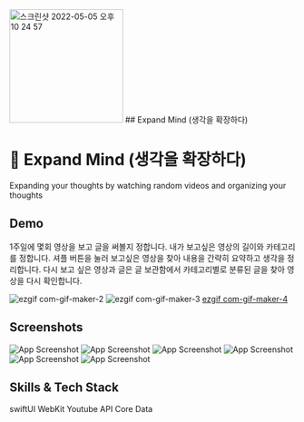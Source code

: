<img width="200" alt="스크린샷 2022-05-05 오후 10 24 57" src="https://user-images.githubusercontent.com/26588989/169693947-b9ed02b8-5cb1-4a88-ac8c-be2859bd831f.png"> 
## Expand Mind (생각을 확장하다)


# :iphone: Expand Mind (생각을 확장하다)

Expanding your thoughts by watching random videos and organizing your thoughts


## Demo
1주일에 몇회 영상을 보고 글을 써볼지 정합니다.
내가 보고싶은 영상의 길이와 카테고리를 정합니다.
셔플 버튼을 눌러 보고싶은 영상을 찾아 내용을 간략히 요약하고 생각을 정리합니다.
다시 보고 싶은 영상과 글은 글 보관함에서 카테고리별로 분류된 글을 찾아 영상을 다시 확인합니다.

![ezgif com-gif-maker-2](https://user-images.githubusercontent.com/26588989/169694691-610733af-aafa-40f9-b31b-ffa5a7048675.gif)
![ezgif com-gif-maker-3](https://user-images.githubusercontent.com/26588989/169694694-41331da8-8ac4-419a-9a3a-3883eeaf599e.gif)
[ezgif com-gif-maker-4](https://user-images.githubusercontent.com/26588989/169694698-3e7cee52-b04f-4aa3-a857-6628786d498e.gif)



## Screenshots

![App Screenshot](https://dummyimage.com/250x500/000/fff.png)
![App Screenshot](https://dummyimage.com/250x500/000/fff.png)
![App Screenshot](https://dummyimage.com/250x500/000/fff.png)
![App Screenshot](https://dummyimage.com/250x500/000/fff.png)
![App Screenshot](https://dummyimage.com/250x500/000/fff.png)
![App Screenshot](https://dummyimage.com/250x500/000/fff.png)


## Skills & Tech Stack
swiftUI
WebKit
Youtube API
Core Data


